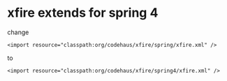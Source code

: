 xfire extends for spring 4  
==================================
change
```
<import resource="classpath:org/codehaus/xfire/spring/xfire.xml" />
```
to
```
<import resource="classpath:org/codehaus/xfire/spring4/xfire.xml" />
```